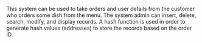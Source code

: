 This system can be used to take orders and user details from the customer who orders some dish from the menu.
The system admin can insert, delete, search, modify, and display records.
A hash function is used in order to generate hash values (addresses) to store the records based on the order ID.
